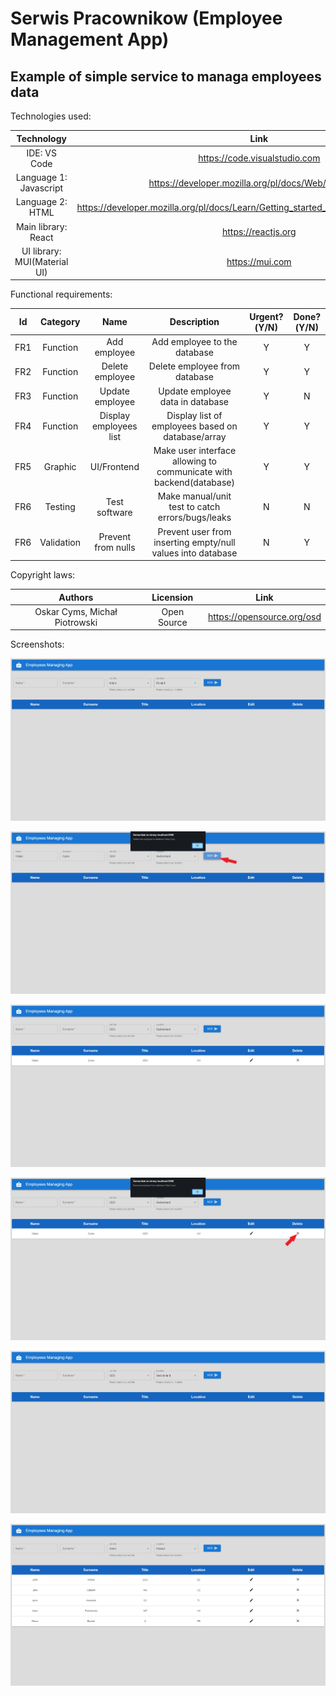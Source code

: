 # Serwis Pracownikow (Employee Management App)
## Example of simple service to managa employees data



Technologies used:

| Technology | Link |
| :---: | :---: |
| IDE: VS Code | https://code.visualstudio.com |
| Language 1: Javascript | https://developer.mozilla.org/pl/docs/Web/JavaScript |
| Language 2: HTML | https://developer.mozilla.org/pl/docs/Learn/Getting_started_with_the_web/HTML_basics |
| Main library: React | https://reactjs.org |
| UI library: MUI(Material UI) | https://mui.com |



Functional requirements:

| Id | Category | Name | Description | Urgent?(Y/N) | Done?(Y/N) |
| :---: | :---: | :---: | :---: | :---: | :---: |
| FR1 | Function | Add employee | Add employee to the database | Y | Y |
| FR2 | Function | Delete employee | Delete employee from database | Y | Y |
| FR3 | Function | Update employee | Update employee data in database | Y | N |
| FR4 | Function | Display employees list | Display list of employees based on database/array  | Y | Y |
| FR5 | Graphic | UI/Frontend | Make user interface allowing to communicate with backend(database) | Y | Y |
| FR6 | Testing | Test software | Make manual/unit test to catch errors/bugs/leaks | N | N |
| FR6 | Validation | Prevent from nulls | Prevent user from inserting empty/null values into database | N | Y |



Copyright laws:

| Authors | Licension | Link |
| :---: | :---: | :---: |
| Oskar Cyms, Michał Piotrowski | Open Source | https://opensource.org/osd |



Screenshots:
<p align="center">
  <kbd>
    <img src="screenshots/0.png?raw=true">
  </kbd>
</p>
<p align="center">
  <kbd>
    <img src="screenshots/1.png?raw=true">
  </kbd>
</p>
<p align="center">
  <kbd>
    <img src="screenshots/2.png?raw=true">
  </kbd>
</p>
<p align="center">
  <kbd>
    <img src="screenshots/3.png?raw=true">
  </kbd>
</p>
<p align="center">
  <kbd>
    <img src="screenshots/4.png?raw=true">
  </kbd>
</p>
<p align="center">
  <kbd>
    <img src="screenshots/list.png?raw=true">
  </kbd>
</p>

